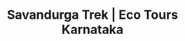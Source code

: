 ---
layout: trek_temp # Not to be messed with

# START OF META TAGS
title: Savandurga Trek | Eco Tours Karnataka
trek-name: Savandurga Trek
description: Discover the beauty of Savandurga with Eco Tours Karnataka. With an exciting trek and the best price, this weekend package is perfect for nature lovers and adventure enthusiasts alike. Book now!
kw: 
# END OF META DATA

type: 1-day
permalink: /trek/savandurga

#  BOOK CARD
destination: savandurga
fprice: 2199
aprice: 1949
upcoming-dates: -22-04-2023
r-pay-link: https://rzp.io/l/kVYSiBbjy
# BOOK CARD END

# QUICK INFO
duration: 1D/1N
altitude: 1226
difficulty: Easy | Moderate
t-distance: 6
location: Savandurga, Ramanagara
# END QUICK INFO

# ABOUT TRIP
read-more: Savandurga is a popular trekking destination located in the Indian state of Karnataka, approximately 60 kilometers from Bangalore. It is a monolithic hill situated at an altitude of 1,200 meters above sea level, and is one of the largest monolith hills in Asia. The hill is surrounded by lush green forests, rocky terrain, and is home to diverse flora and fauna, making it a haven for nature lovers.
more-content: The trek up to the peak of Savandurga is one of the main attractions of this place. The trek is challenging and requires a moderate level of fitness, but the views from the top are breathtaking. The trek offers stunning views of the surrounding landscape, and the rocky terrain adds to the adventure of the trek.<br><br>Apart from trekking, visitors to Savandurga can also enjoy other activities such as bird watching, photography, and nature walks. The hill is home to a variety of birds, including eagles and vultures, making it a birdwatcher's paradise.
# END ABOUT TRIP

#PRICE
wt-pack: 1459
t-pack: 1949
dayz:
    - The exciting journey starts with a pickup from 7PM.
    - Reach Savandurga, enjoy fun activities and retire for the day.
dayo: 
    - Start the trek at 6AM in the morning.
    - Reach the summit and enjoy the breath taking views from nandi mantapa.
    - Start descending from the summit and return to the starting point.
    - Have a quick breakfast.
    - Reach Bangalore by 1:00PM.

inclusions: 
    - Forest permits
    - Tent Stay
    - Trek leader from ETK and an Experienced Naturalist
    - Unforgetable Experience with comfort and safety
    - Breakfast & Dinner

things-to-carry: 
    - Compact Backpack
    - Digital or physical copy of aadhar
    - Hydration essential - 2 one-liter water bottles
    - Protect your gear with a raincoat or bag cover
    - Illuminate your path with a torch or headlamp for night time navigation
    - Stay warm with a down or fleece jacket
    - Keep your head and ears warm with a woollen cap
    - Protect your skin from the sun with a sun cap and SPF sunscreen.

category: ramanagara
---